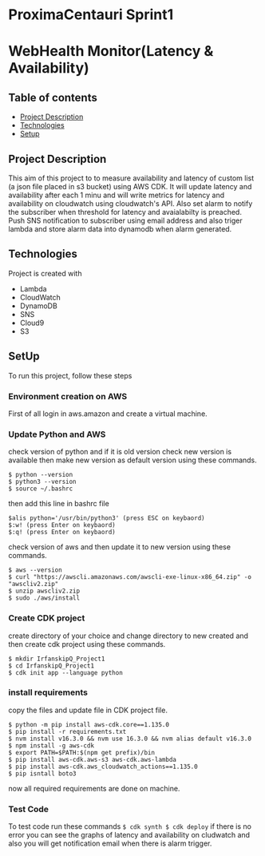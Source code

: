 # ProximaCentauri Sprint1
# WebHealth Monitor(Latency & Availability)

## Table of contents
* [Project Description](#Project-Description)
* [Technologies](#technologies)
* [Setup](#setup)


## Project Description
This aim of this project to to measure availability and latency of custom list (a json file placed in s3 bucket) using AWS CDK. It will update latency and availability after each 1 minu and will write metrics for latency and availability on cloudwatch using cloudwatch's API. Also set alarm to notify the subscriber when threshold for latency and avaialabilty is preached. Push SNS notification to subscriber using email address and also triger lambda and store alarm data into dynamodb when alarm generated. 
## Technologies 
Project is created with 
* Lambda
* CloudWatch
* DynamoDB
* SNS
* Cloud9
* S3

## SetUp
To run this project, follow these steps 
### Environment creation on AWS
First of all login in aws.amazon and create a virtual machine. 
### Update Python and AWS 
check version of python and if it is old version check new version is available then make new version as default version using these commands.
 ```
 $ python --version
 $ python3 --version
 $ source ~/.bashrc
 ```
 then add this line in bashrc file
```
$alis python='/usr/bin/python3' (press ESC on keybaord)
$:w! (press Enter on keybaord)
$:q! (press Enter on keybaord) 
```
check version of aws and then update it to new version using these commands.
````
$ aws --version 
$ curl "https://awscli.amazonaws.com/awscli-exe-linux-x86_64.zip" -o "awscliv2.zip"
$ unzip awscliv2.zip
$ sudo ./aws/install
````
### Create CDK project 
create directory of your choice and change directory to new created and then create cdk project using these commands. 
```
$ mkdir IrfanskipQ_Project1
$ cd IrfanskipQ_Project1
$ cdk init app --language python
```

### install requirements 
copy the files and update file in CDK project file. 
``````
$ python -m pip install aws-cdk.core==1.135.0
$ pip install -r requirements.txt
$ nvm install v16.3.0 && nvm use 16.3.0 && nvm alias default v16.3.0
$ npm install -g aws-cdk
$ export PATH=$PATH:$(npm get prefix)/bin
$ pip install aws-cdk.aws-s3 aws-cdk.aws-lambda
$ pip install aws-cdk.aws_cloudwatch_actions==1.135.0
$ pip isntall boto3
``````
now all required requirements are done on machine. 
### Test Code
To test code run these commands
``
$ cdk synth
$ cdk deploy
``
if there is no error you can see the graphs of latency and availability on cludwatch and also you will get notification email when there is alarm trigger.  
